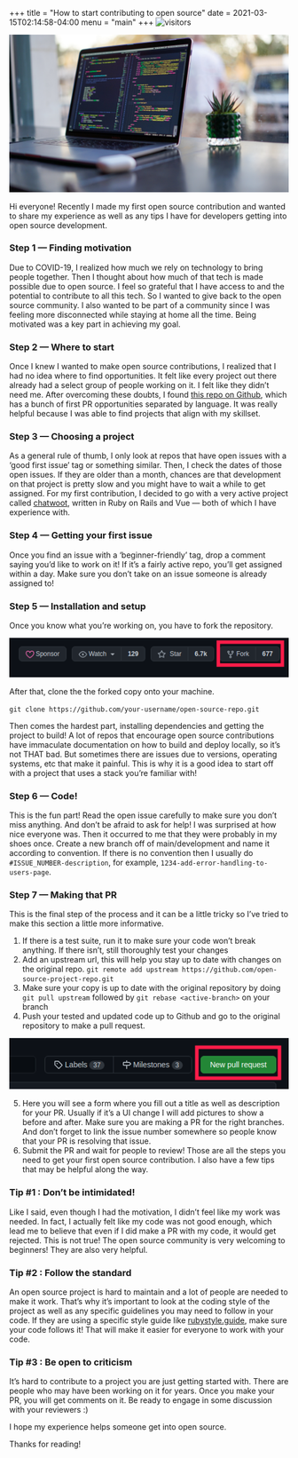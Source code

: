 +++
title =  "How to start contributing to open source"
date =  2021-03-15T02:14:58-04:00
menu = "main"
+++
![visitors](https://visitor-badge.glitch.me/badge?page_id=gucci-ninja-open-source)

![](../../img/james-harrison-vpOeXr5wmR4-unsplash.jpg)

Hi everyone! Recently I made my first open source contribution and wanted to share my experience as well as any tips I have for developers getting into open source development.

### Step 1 — Finding motivation
Due to COVID-19, I realized how much we rely on technology to bring people together. Then I thought about how much of that tech is made possible due to open source. I feel so grateful that I have access to and the potential to contribute to all this tech. So I wanted to give back to the open source community. I also wanted to be part of a community since I was feeling more disconnected while staying at home all the time. Being motivated was a key part in achieving my goal.

### Step 2 — Where to start
Once I knew I wanted to make open source contributions, I realized that I had no idea where to find opportunities. It felt like every project out there already had a select group of people working on it. I felt like they didn’t need me. After overcoming these doubts, I found [this repo on Github](https://github.com/MunGell/awesome-for-beginners), which has a bunch of first PR opportunities separated by language. It was really helpful because I was able to find projects that align with my skillset.

### Step 3 — Choosing a project
As a general rule of thumb, I only look at repos that have open issues with a ‘good first issue’ tag or something similar. Then, I check the dates of those open issues. If they are older than a month, chances are that development on that project is pretty slow and you might have to wait a while to get assigned. For my first contribution, I decided to go with a very active project called [chatwoot](https://github.com/chatwoot/chatwoot), written in Ruby on Rails and Vue — both of which I have experience with.

### Step 4 — Getting your first issue
Once you find an issue with a ‘beginner-friendly’ tag, drop a comment saying you’d like to work on it! If it’s a fairly active repo, you’ll get assigned within a day. Make sure you don’t take on an issue someone is already assigned to!

### Step 5 — Installation and setup
Once you know what you’re working on, you have to fork the repository.

![](../../img/fork.png)

After that, clone the the forked copy onto your machine.

`git clone https://github.com/your-username/open-source-repo.git`

Then comes the hardest part, installing dependencies and getting the project to build! A lot of repos that encourage open source contributions have immaculate documentation on how to build and deploy locally, so it’s not THAT bad. But sometimes there are issues due to versions, operating systems, etc that make it painful. This is why it is a good idea to start off with a project that uses a stack you’re familiar with!

### Step 6 — Code!
This is the fun part! Read the open issue carefully to make sure you don’t miss anything. And don’t be afraid to ask for help! I was surprised at how nice everyone was. Then it occurred to me that they were probably in my shoes once. Create a new branch off of main/development and name it according to convention. If there is no convention then I usually do `#ISSUE_NUMBER-description`, for example, `1234-add-error-handling-to-users-page`.

### Step 7 — Making that PR
This is the final step of the process and it can be a little tricky so I’ve tried to make this section a little more informative.
1. If there is a test suite, run it to make sure your code won’t break anything. If there isn’t, still thoroughly test your changes
2. Add an upstream url, this will help you stay up to date with changes on the original repo. `git remote add upstream https://github.com/open-source-project-repo.git`
3. Make sure your copy is up to date with the original repository by doing `git pull upstream` followed by `git rebase <active-branch>` on your branch
4. Push your tested and updated code up to Github and go to the original repository to make a pull request.

![](../../img/make_pr.png)

5. Here you will see a form where you fill out a title as well as description for your PR. Usually if it’s a UI change I will add pictures to show a before and after. Make sure you are making a PR for the right branches. And don’t forget to link the issue number somewhere so people know that your PR is resolving that issue.
6. Submit the PR and wait for people to review!
Those are all the steps you need to get your first open source contribution. I also have a few tips that may be helpful along the way.

### Tip #1 : Don’t be intimidated!
Like I said, even though I had the motivation, I didn’t feel like my work was needed. In fact, I actually felt like my code was not good enough, which lead me to believe that even if I did make a PR with my code, it would get rejected. This is not true! The open source community is very welcoming to beginners! They are also very helpful.

### Tip #2 : Follow the standard
An open source project is hard to maintain and a lot of people are needed to make it work. That’s why it’s important to look at the coding style of the project as well as any specific guidelines you may need to follow in your code. If they are using a specific style guide like [rubystyle.guide](https://rubystyle.guide/), make sure your code follows it! That will make it easier for everyone to work with your code.

### Tip #3 : Be open to criticism
It’s hard to contribute to a project you are just getting started with. There are people who may have been working on it for years. Once you make your PR, you will get comments on it. Be ready to engage in some discussion with your reviewers :)

I hope my experience helps someone get into open source.

Thanks for reading!